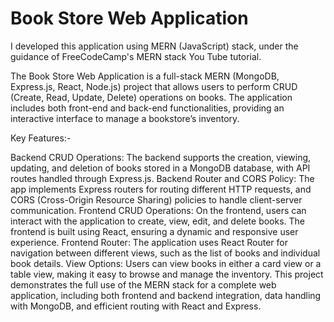 # Book Store Web Application

I developed this application using MERN (JavaScript) stack, under the guidance of FreeCodeCamp's MERN stack You Tube tutorial.

The Book Store Web Application is a full-stack MERN (MongoDB, Express.js, React, Node.js) project that allows users to perform CRUD (Create, Read, Update, Delete) operations on books. The application includes both front-end and back-end functionalities, providing an interactive interface to manage a bookstore’s inventory.

Key Features:-

Backend CRUD Operations: The backend supports the creation, viewing, updating, and deletion of books stored in a MongoDB database, with API routes handled through Express.js.
Backend Router and CORS Policy: The app implements Express routers for routing different HTTP requests, and CORS (Cross-Origin Resource Sharing) policies to handle client-server communication.
Frontend CRUD Operations: On the frontend, users can interact with the application to create, view, edit, and delete books. The frontend is built using React, ensuring a dynamic and responsive user experience.
Frontend Router: The application uses React Router for navigation between different views, such as the list of books and individual book details.
View Options: Users can view books in either a card view or a table view, making it easy to browse and manage the inventory.
This project demonstrates the full use of the MERN stack for a complete web application, including both frontend and backend integration, data handling with MongoDB, and efficient routing with React and Express.


